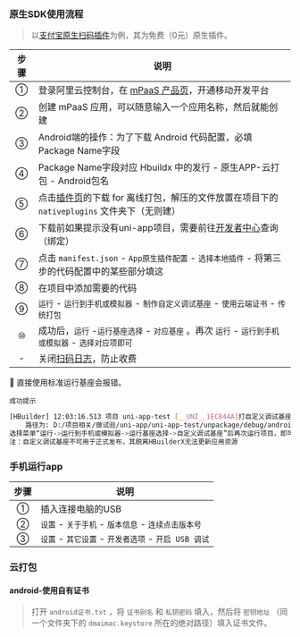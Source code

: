 ### 原生SDK使用流程

> 以[支付宝原生扫码插件](https://ext.dcloud.net.cn/plugin?id=2636)为例，其为免费（0元）原生插件。

| 步骤 | 说明                                                         |
| :--: | ------------------------------------------------------------ |
|  ①   | 登录阿里云控制台，在 [mPaaS 产品页](https://mpaas.console.aliyun.com/?spm=a2c4g.11186623.2.20.2181335fFCU6GF)，开通移动开发平台 |
|  ②   | 创建 mPaaS 应用，可以随意输入一个应用名称，然后就能创建      |
|  ③   | Android端的操作：为了下载 Android 代码配置，必填Package Name字段 |
|  ④   | Package Name字段对应 Hbuildx 中的发行 - 原生APP-云打包 - Android包名 |
|  ⑤   | 点击[插件页](https://ext.dcloud.net.cn/plugin?id=2636)的下载 for 离线打包，解压的文件放置在项目下的 `nativeplugins` 文件夹下（无则建） |
|  ⑥   | 下载前如果提示没有uni-app项目，需要前往[开发者中心](https://dev.dcloud.net.cn/app/index?type=0)查询（绑定） |
|  ⑦   | 点击 `manifest.json` - `App原生插件配置` - `选择本地插件` - 将第三步的代码配置中的某些部分填这 |
|  ⑧   | 在项目中添加需要的代码                                       |
|  ⑨   | `运行` - `运行到手机或模拟器` - `制作自定义调试基座` - `使用云端证书` - `传统打包` |
|  ⑩   | 成功后，`运行` -`运行基座选择` - `对应基座`  。再次 `运行` - `运行到手机或模拟器` - `选择对应项即可` |
|  -   | 关闭[扫码日志](https://blog.csdn.net/qq_27731445/article/details/107211065)，防止收费 |

:star2: 直接使用标准运行基座会报错。

`成功提示`

```sh
[HBuilder] 12:03:16.513 项目 uni-app-test [__UNI__1EC844A]打自定义调试基座包成功：
    路径为: D:/项目相关/做试验/uni-app/uni-app-test/unpackage/debug/android_debug.apk
选择菜单“运行->运行到手机或模拟器->运行基座选择->自定义调试基座”后再次运行项目，即可通过自定义调试基座查看日志
注：自定义调试基座不可用于正式发布，其脱离HBuilderX无法更新应用资源
```



### 手机运行app

| 步骤 | 说明                                                 |
| :--: | ---------------------------------------------------- |
|  ①   | 插入连接电脑的USB                                    |
|  ②   | `设置` - `关于手机` - `版本信息` - `连续点击版本号`  |
|  ③   | `设置` - `其它设置` - `开发者选项` - `开启 USB 调试` |



### 云打包

#### android-使用自有证书

> 打开 `android证书.txt` ，将 `证书别名` 和 `私钥密码` 填入，然后将 `密钥地址` （同一个文件夹下的 `dmaimac.keystore` 所在的绝对路径）填入证书文件。



